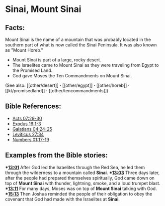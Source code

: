 # Sinai, Mount Sinai #

## Facts: ##

Mount Sinai is the name of a mountain that was probably located in the southern part of what is now called the Sinai Peninsula. It was also known as "Mount Horeb."

* Mount Sinai is part of a large, rocky desert.
* The Israelites came to Mount Sinai as they were traveling from Egypt to the Promised Land.
* God gave Moses the Ten Commandments on Mount Sinai.

(See also: [[other/desert]] **·** [[other/egypt]] **·** [[other/horeb]] **·** [[kt/promisedland]] **·** [[other/tencommandments]])

## Bible References: ##

* [Acts 07:29-30](en/tn/act/help/07/29)
* [Exodus 16:1-3](en/tn/exo/help/16/01)
* [Galatians 04:24-25](en/tn/gal/help/04/24)
* [Leviticus 27:34](en/tn/lev/help/27/34)
* [Numbers 01:17-19](en/tn/num/help/01/17)

## Examples from the Bible stories: ##

  __*[13:01](en/tn/obs/help/13/01)__ After God led the Israelites through the Red Sea, he led them through the wilderness to a mountain called __Sinai__.
  __*[13:03](en/tn/obs/help/13/03)__ Three days later, after the people had prepared themselves spiritually, God came down on top of __Mount Sinai__ with thunder, lightning, smoke, and a loud trumpet blast.
  __*[13:11](en/tn/obs/help/13/11)__ For many days, Moses was on top of __Mount Sinai__ talking with God.
  __*[15:13](en/tn/obs/help/15/13)__ Then Joshua reminded the people of their obligation to obey the covenant that God had made with the Israelites at __Sinai__.